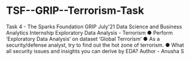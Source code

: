 # TSF--GRIP--Terrorism-Task
Task 4 - The Sparks Foundation GRIP July'21 Data Science and Business Analytics Internship Exploratory Data Analysis - Terrorism ● Perform ‘Exploratory Data Analysis’ on dataset ‘Global Terrorism’ ● As a security/defense analyst, try to find out the hot zone of terrorism. ● What all security issues and insights you can derive by EDA? Author - Anusha S
